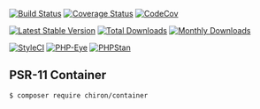 [![Build Status](https://travis-ci.org/ncou/Chiron-Container.svg?branch=master)](https://travis-ci.org/ncou/Chiron-Container)
[![Coverage Status](https://coveralls.io/repos/github/ncou/Chiron-Container/badge.svg?branch=master)](https://coveralls.io/github/ncou-Container/Chiron?branch=master)
[![CodeCov](https://codecov.io/gh/ncou/Chiron-Container/branch/master/graph/badge.svg)](https://codecov.io/gh/ncou/Chiron-Container)

[![Latest Stable Version](https://poser.pugx.org/chiron/container/v/stable.png)](https://packagist.org/packages/chiron/container)
[![Total Downloads](https://img.shields.io/packagist/dt/chiron/container.svg?style=flat-square)](https://packagist.org/packages/chiron/container/stats)
[![Monthly Downloads](https://img.shields.io/packagist/dm/chiron/container.svg?style=flat-square)](https://packagist.org/packages/chiron/container/stats)

[![StyleCI](https://styleci.io/repos/147090717/shield?style=flat)](https://styleci.io/repos/147090717)
[![PHP-Eye](https://php-eye.com/badge/chiron/container/tested.svg?style=flat)](https://php-eye.com/package/chiron/container)
[![PHPStan](https://img.shields.io/badge/PHPStan-enabled-brightgreen.svg?style=flat)](https://github.com/phpstan/phpstan)

PSR-11 Container
---------------

    $ composer require chiron/container
